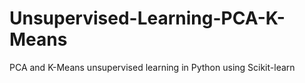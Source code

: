 # Unsupervised-Learning-PCA-K-Means
PCA and K-Means unsupervised learning in Python using Scikit-learn
